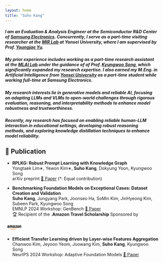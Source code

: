 ```yaml
---
layout: home
title: "Suho Kang"
---
```


<link rel="stylesheet" href="/assets/css/custom.css">


##### I am an Evaluation & Analysis Engineer at the Semiconductor R&D Center of <span class="blue-text"><a href="https://semiconductor.samsung.com/">Samsung Electronics</a></span>. Concurrently, I serve as a part-time visiting researcher at the <span class="blue-text"><a href="https://mirlab.yonsei.ac.kr/">MIR Lab</a></span> at Yonsei University, where I am supervised by Prof. <span class="blue-text"><a href="https://yj-yu.github.io/home/">Youngjae Yu</a></span>.

##### My prior experience includes working as a part-time research assistant at the <span class="blue-text"><a href="https://mlai.yonsei.ac.kr/home">MLAI Lab</a></span> under the guidance of of Prof. <span class="blue-text"><a href="https://scholar.google.com/citations?hl=ko&user=HWxRii4AAAAJ&view_op=list_works&sortby=pubdate">Kyungwoo Song</a></span>, which significantly expanded my research expertise. I also earned my M.Eng. in Artificial Intelligence from <span class="blue-text"><a href="https://www.yonsei.ac.kr/en_sc/index.jsp">Yonsei University</a></span> as a part-time student while working full-time at Samsung Electronics.  

##### My research interests lie in generative models and reliable AI, focusing on adapting LLMs and VLMs to open-world challenges through rigorous evaluation, reasoning, and interpretability methods to enhance model robustness and trustworthiness.

##### Recently, my research has focused on enabling reliable human-LLM interaction in educational settings, developing robust reasoning methods, and exploring knowledge distillation techniques to enhance model reliability.

## 🔭 Publication  

  * **RPLKG: Robust Prompt Learning with Knowledge Graph**  
  Yongtaek Lim∗, Yewon Kim∗, **Suho Kang**, Dokyung Yoon, Kyungwoo Song  
  arXiv preprint [📄 Paper](https://arxiv.org/html/2304.10805v2) (*: Equal contribution) 

  * **Benchmarking Foundation Models on Exceptional Cases: Dataset Creation and Validation**  
  **Suho Kang**, Jungyang Park, Joonseo Ha, SoMin Kim, JinHyeong Kim, Subeen Park, Kyungwoo Song  
  EMNLP 2024 Workshop: GenBench [📄 Paper](https://arxiv.org/abs/2410.18001)  
  🏆 Recipient of the <span class="blue-text">.<strong>Amazon Travel Scholarship</strong></span> Sponsored by <span style="vertical-align:middle;">
  <img src="/assets/images/amazon-official-logo.png" alt="Amazon Logo" width="60px">
</span>

    
  * **Efficient Transfer Learning driven by Layer-wise Features Aggregation**  
  Chanwoo Kim, Jeyoon Yeom, Joowang Kim, **Suho Kang**, Kyungwoo Song  
  NeurIPS 2024 Workshop: Adaptive Foundation Models [📄 Paper](https://openreview.net/forum?id=Q0tfRYadhc#discussion)  
  